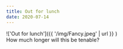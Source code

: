 ```yaml
---
title: Out for lunch
date: 2020-07-14
---
```


!['Out for lunch']({{ '/img/Fancy.jpeg' | url }} )
<br>
How much longer will this be tenable?